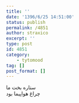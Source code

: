 ```yaml
---
title: ''
date: '1396/6/25 14:51:00'
status: publish
permalink: /4851
author: straxico
excerpt: ''
type: post
id: 4851
category:
    - tytomood
tag: []
post_format: []
---
```

ستاره بخت ما  
چراغ هواپیما بود